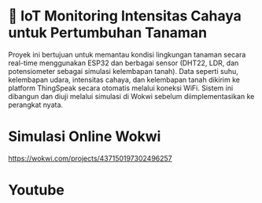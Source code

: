 # 🌱 IoT Monitoring Intensitas Cahaya untuk Pertumbuhan Tanaman
Proyek ini bertujuan untuk memantau kondisi lingkungan tanaman secara real-time menggunakan ESP32 dan berbagai sensor (DHT22, LDR, dan potensiometer sebagai simulasi kelembapan tanah). Data seperti suhu, kelembapan udara, intensitas cahaya, dan kelembapan tanah dikirim ke platform ThingSpeak secara otomatis melalui koneksi WiFi. Sistem ini dibangun dan diuji melalui simulasi di Wokwi sebelum diimplementasikan ke perangkat nyata.

# Simulasi Online Wokwi
https://wokwi.com/projects/437150197302496257

# Youtube

